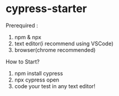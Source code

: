 # cypress-starter 

Prerequired : 
1. npm & npx
2. text editor(i recommend using VSCode)
3. browser(chrome recommended)

How to Start?
1. npm install cypress
2. npx cypress open
3. code your test in any text editor!
